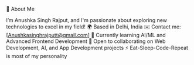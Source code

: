 👋 About Me

I’m Anushka Singh Rajput, and I'm passionate about exploring new technologies to excel in my field!
🌍 Based in Delhi, India
✉️ Contact me: [Anushkasinghrajputt@gmail.com]
🧠 Currently learning AI/ML and Advanced Frontend Development
🤝 Open to collaborating on Web Development, AI, and App Development projects
⚡ Eat-Sleep-Code-Repeat is most of my personality



<!---
Anushksinghrajput/Anushksinghrajput is a ✨ special ✨ repository because its `README.md` (this file) appears on your GitHub profile.
You can click the Preview link to take a look at your changes.
--->
